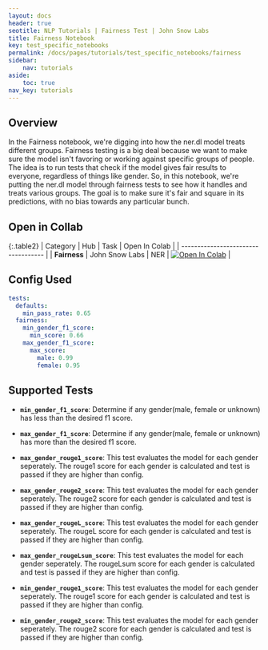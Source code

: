 ```yaml
---
layout: docs
header: true
seotitle: NLP Tutorials | Fairness Test | John Snow Labs
title: Fairness Notebook
key: test_specific_notebooks
permalink: /docs/pages/tutorials/test_specific_notebooks/fairness
sidebar:
    nav: tutorials
aside:
    toc: true
nav_key: tutorials
---
```


<div class="main-docs" markdown="1"><div class="h3-box" markdown="1">

## Overview

In the Fairness notebook, we're digging into how the ner.dl model treats different groups. Fairness testing is a big deal because we want to make sure the model isn't favoring or working against specific groups of people. The idea is to run tests that check if the model gives fair results to everyone, regardless of things like gender. So, in this notebook, we're putting the ner.dl model through fairness tests to see how it handles and treats various groups. The goal is to make sure it's fair and square in its predictions, with no bias towards any particular bunch.

## Open in Collab

{:.table2}
| Category               | Hub                           | Task                              | Open In Colab                                                                                                                                                                                                                                    |
| ----------------------------------- |
|  **Fairness**   | John Snow Labs                    | NER                               | [![Open In Colab](https://colab.research.google.com/assets/colab-badge.svg)](https://colab.research.google.com/github/JohnSnowLabs/langtest/blob/main/demo/tutorials/test-specific-notebooks/Fairness_Demo.ipynb)                                |

<div class="main-docs" markdown="1"><div class="h3-box" markdown="1">

## Config Used

```yml 
tests:     
  defaults:
    min_pass_rate: 0.65
  fairness:
    min_gender_f1_score:
      min_score: 0.66  
    max_gender_f1_score:
      max_score:
        male: 0.99
        female: 0.95
```

<div class="main-docs" markdown="1"><div class="h3-box" markdown="1">


## Supported Tests

- **`min_gender_f1_score`**: Determine if any gender(male, female or unknown) has less than the desired f1 score.

- **`max_gender_f1_score`**:  Determine if any gender(male, female or unknown) has more than the desired f1 score.

- **`max_gender_rouge1_score`**: This test evaluates the model for each gender seperately. The rouge1 score for each gender is calculated and test is passed if they are higher than config.

- **`max_gender_rouge2_score`**: This test evaluates the model for each gender seperately. The rouge2 score for each gender is calculated and test is passed if they are higher than config.

- **`max_gender_rougeL_score`**: This test evaluates the model for each gender seperately. The rougeL score for each gender is calculated and test is passed if they are higher than config.

- **`max_gender_rougeLsum_score`**: This test evaluates the model for each gender seperately. The rougeLsum score for each gender is calculated and test is passed if they are higher than config.

- **`min_gender_rouge1_score`**: This test evaluates the model for each gender seperately. The rouge1 score for each gender is calculated and test is passed if they are higher than config.

- **`min_gender_rouge2_score`**: This test evaluates the model for each gender seperately. The rouge2 score for each gender is calculated and test is passed if they are higher than config.

</div></div>